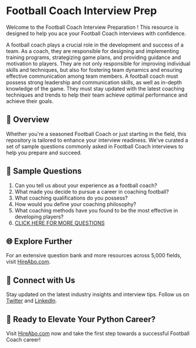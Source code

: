 # Football Coach Interview Prep

Welcome to the Football Coach Interview Preparation ! This resource is designed to help you ace your Football Coach interviews with confidence.

A football coach plays a crucial role in the development and success of a team. As a coach, they are responsible for designing and implementing training programs, strategizing game plans, and providing guidance and motivation to players. They are not only responsible for improving individual skills and techniques, but also for fostering team dynamics and ensuring effective communication among team members. A football coach must possess strong leadership and communication skills, as well as in-depth knowledge of the game. They must stay updated with the latest coaching techniques and trends to help their team achieve optimal performance and achieve their goals.

## 🚀 Overview

Whether you're a seasoned Football Coach or just starting in the field, this repository is tailored to enhance your interview readiness. We've curated a set of sample questions commonly asked in Football Coach interviews to help you prepare and succeed.

## 📝 Sample Questions

1. Can you tell us about your experience as a football coach?
2. What made you decide to pursue a career in coaching football?
3. What coaching qualifications do you possess?
4. How would you define your coaching philosophy?
5. What coaching methods have you found to be the most effective in developing players?
6. [CLICK HERE FOR MORE QUESTIONS](https://hireabo.com/job/15_0_7/Football%20Coach)

## 🌐 Explore Further

For an extensive question bank and more resources across 5,000 fields, visit [HireAbo.com](https://www.hireabo.com).

## 📱 Connect with Us

Stay updated on the latest industry insights and interview tips. Follow us on [Twitter](https://twitter.com/hireabo) and [LinkedIn](https://www.linkedin.com/in/hire-abo-3609972a8/).

## 🚀 Ready to Elevate Your Python Career?

Visit [HireAbo.com](https://www.hireabo.com) now and take the first step towards a successful Football Coach career!
